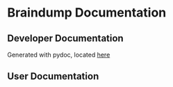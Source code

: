 # Braindump Documentation

## Developer Documentation

Generated with pydoc, located [here](dev/)

## User Documentation
